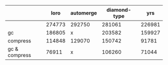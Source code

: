 |     |  loro  | automerge | diamond-type | yrs |
|  ----  | ----  |  ----  | ----  |  ----  |
|| 274773 | 292750 | 281061 | 226981 |
|gc| 186805 | x | 203582 | 159927 |
|compress| 114848 | 129070 | 150742 | 91781 |
|gc & compress| 76911 | x | 106260 | 71044 |
